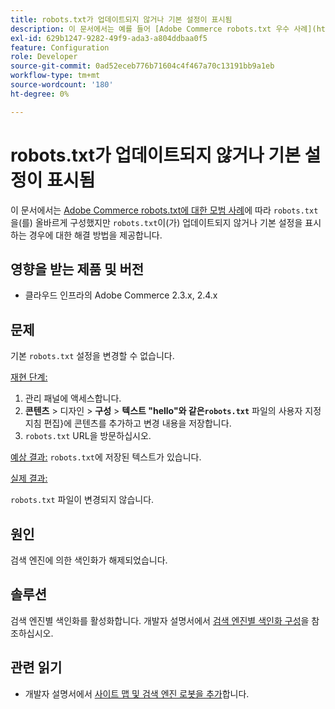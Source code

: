 ```yaml
---
title: robots.txt가 업데이트되지 않거나 기본 설정이 표시됨
description: 이 문서에서는 예를 들어 [Adobe Commerce robots.txt 우수 사례](https://support.magento.com/hc/en-us/articles/360048754931)에 따라 'robots.txt'를 올바르게 구성했지만 'robots.txt'가 업데이트되지 않거나 기본 설정이 표시되는 경우를 위한 솔루션을 제공합니다.
exl-id: 629b1247-9282-49f9-ada3-a804ddbaa0f5
feature: Configuration
role: Developer
source-git-commit: 0ad52eceb776b71604c4f467a70c13191bb9a1eb
workflow-type: tm+mt
source-wordcount: '180'
ht-degree: 0%

---
```


# robots.txt가 업데이트되지 않거나 기본 설정이 표시됨

이 문서에서는 [Adobe Commerce robots.txt에 대한 모범 사례](https://support.magento.com/hc/en-us/articles/360048754931)에 따라 `robots.txt`을(를) 올바르게 구성했지만 `robots.txt`이(가) 업데이트되지 않거나 기본 설정을 표시하는 경우에 대한 해결 방법을 제공합니다.

## 영향을 받는 제품 및 버전

* 클라우드 인프라의 Adobe Commerce 2.3.x, 2.4.x

## 문제

기본 `robots.txt` 설정을 변경할 수 없습니다.

<u>재현 단계:</u>

1. 관리 패널에 액세스합니다.
1. **콘텐츠** > 디자인 > **구성** > **텍스트 &quot;hello&quot;와 같은`robots.txt`** 파일의 사용자 지정 지침 편집}에 콘텐츠를 추가하고 변경 내용을 저장합니다.
1. `robots.txt` URL을 방문하십시오.

<u>예상 결과:</u>
`robots.txt`에 저장된 텍스트가 있습니다.

<u>실제 결과:</u>

`robots.txt` 파일이 변경되지 않습니다.

## 원인

검색 엔진에 의한 색인화가 해제되었습니다.

## 솔루션

검색 엔진별 색인화를 활성화합니다. 개발자 설명서에서 [검색 엔진별 색인화 구성](https://devdocs.magento.com/cloud/trouble/robots-sitemap.html#configure-indexing-by-search-engine)을 참조하십시오.

## 관련 읽기

* 개발자 설명서에서 [사이트 맵 및 검색 엔진 로봇을 추가](https://devdocs.magento.com/cloud/trouble/robots-sitemap.html)합니다.
